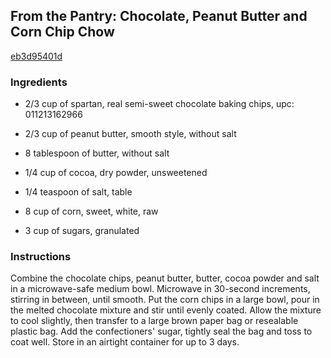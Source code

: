 ## From the Pantry: Chocolate, Peanut Butter and Corn Chip Chow

[eb3d95401d](http://www.foodnetwork.com/recipes/food-network-kitchens/from-the-pantry-chocolate-peanut-butter-and-corn-chip-chow.html)

### Ingredients

 - 2/3 cup of spartan, real semi-sweet chocolate baking chips, upc: 011213162966

 - 2/3 cup of peanut butter, smooth style, without salt

 - 8 tablespoon of butter, without salt

 - 1/4 cup of cocoa, dry powder, unsweetened

 - 1/4 teaspoon of salt, table

 - 8 cup of corn, sweet, white, raw

 - 3 cup of sugars, granulated

### Instructions

Combine the chocolate chips, peanut butter, butter, cocoa powder and salt in a microwave-safe medium bowl. Microwave in 30-second increments, stirring in between, until smooth. Put the corn chips in a large bowl, pour in the melted chocolate mixture and stir until evenly coated. Allow the mixture to cool slightly, then transfer to a large brown paper bag or resealable plastic bag. Add the confectioners' sugar, tightly seal the bag and toss to coat well. Store in an airtight container for up to 3 days.